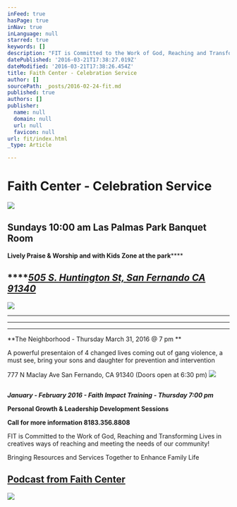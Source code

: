 ```yaml
---
inFeed: true
hasPage: true
inNav: true
inLanguage: null
starred: true
keywords: []
description: "FIT is Committed to the Work of God, Reaching and Transforming Lives in creatives ways of reaching and meeting the needs of our community!\_"
datePublished: '2016-03-21T17:38:27.019Z'
dateModified: '2016-03-21T17:38:26.454Z'
title: Faith Center - Celebration Service
author: []
sourcePath: _posts/2016-02-24-fit.md
published: true
authors: []
publisher:
  name: null
  domain: null
  url: null
  favicon: null
url: fit/index.html
_type: Article

---
```

# **Faith Center - Celebration Service**
![](https://the-grid-user-content.s3-us-west-2.amazonaws.com/7d1ad797-6436-47e8-968f-031f5927a524.gif)

## **Sundays 10:00 am Las Palmas Park Banquet Room**

**Lively Praise & Worship and with Kids Zone at the park******

## ****_[505 S. Huntington St, San Fernando CA 91340 ][0]_
![](https://the-grid-user-content.s3-us-west-2.amazonaws.com/96a23638-a4dd-4fde-8854-509f16c9340b.png)

****

****

****

**The Neighborhood - Thursday March 31, 2016 @ 7 pm **

A powerful presentaion of 4 changed lives coming out of gang violence, a must see, bring your sons and daughter for prevention and intervention

777 N Maclay Ave San Fernando, CA 91340 (Doors open at 6:30 pm)
![](https://imgflo.herokuapp.com/graph/vahj1ThiexotieMo/d15517b2cfe3bd30c2c3f528c327be5e/passthrough.jpg?height=581&input=https%3A%2F%2Fs3-us-west-2.amazonaws.com%2Fthe-grid-img%2Fp%2F0d714d8954b051476b32c5c1604bf9f154312eae.jpg&width=750)

## 

**_January - February 2016 - Faith Impact Training - Thursday 7:00 pm_**

**Personal Growth & Leadership Development  Sessions**

**Call for more information 8183.356.8808**

FIT is Committed to the Work of God, Reaching and Transforming Lives in creatives ways of reaching and meeting the needs of our community!

Bringing Resources and Services Together to Enhance Family Life 

## [Podcast from Faith Center ][1]
![](https://imgflo.herokuapp.com/graph/vahj1ThiexotieMo/e567fd1c472c465ad93902cb779e533c/passthrough.jpg?height=453&input=https%3A%2F%2Fs3-us-west-2.amazonaws.com%2Fthe-grid-img%2Fp%2F06a8293999de3ed23e42a52f094d867a0f26609f.jpg&width=467)

  


[0]: https://app.thegrid.io/posts/7df6ad40-7806-4462-af3b-c21c1bffb4d7/null
[1]: http://pastorrudy.podbean.com/